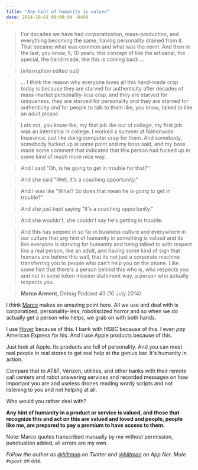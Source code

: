 ```yaml
---
title: "Any hint of humanity is valued"
date: 2014-10-01 09:09:04 -0400
---
```


> For decades we have had corporatization, mass-production, and everything becoming the same, having personality drained from it. That became what was common and what was the norm. And then in the last, you know, 5, 10 years, this concept of like the artisanal, the special, the hand-made, like this is coming back ...

> [interruption edited out]

> ... I think the reason why everyone loves all this hand-made crap today is because they are starved for authenticity after decades of mass-market personality-less crap, and they are starved for uniqueness, they are starved for personality and they are starved for authenticity and for people to talk to them like, you know, talked to like an adult please.

> Lets not, you know like, my first job like out of college, my first job was an internship in college. I worked a summer at Nationwide Insurance, just like doing computer crap for them. And somebody, somebody fucked up at some point and my boss said, and my boss made some comment that indicated that this person had fucked up in some kind of much more nice way.

> And I said "Oh, is he going to get in trouble for that?"

> And she said "Well, it's a coaching opportunity."

> And I was like "What? So does that mean he is going to get in trouble?" 

> And she just kept saying "It's a coaching opportunity." 

> And she wouldn't, she couldn't say he's getting in trouble. 

> And this has seeped in so far in business culture and everywhere in our culture that any hint of humanity in something is valued and its like everyone is starving for humanity and being talked to with respect like a real person, like an adult, and having some kind of sign that humans are behind this wall, that its not just a corporate machine transferring you to people who can't help you on the phone. Like some hint that there's a person behind this who is, who respects you and not in some token mission statement way, a person who actually respects you.

> **Marco Arment**, Debug Podcast 43 (10 July 2014)


I think [Marco](http://www.marco.org) makes an amazing point here. All we use and deal with is corporatized, personality-less, robotiscized horror and so when we do actually get a person who helps, we grab on with both hands. 

I use [Hover](http://www.hover.com) because of this. I bank with HSBC because of this. I even *pay* American Express for his. And I use Apple products because of this.

Just look at Apple. Its products are full of personality. And you can meet real people in real stores to get real help at the genius bar. It's humanity in action.

Compare that to AT&T, Verizon, utilities, and other banks with their remote call centers and robot answering services and recorded messages on how important you are and useless drones reading wordy scripts and not listening to you and not helping at all.

Who would you rather deal with?

**Any hint of humanity in a product or service is valued, and those that recognize this and act on this are valued and loved and people, people like me, are prepared to pay a premium to have access to them.**

<span class="light">Note: Marco quotes transcribed manually by me without permission, punctuation added, all errors are my own.</span>

*Follow the author as [@hiltmon](https://twitter.com/hiltmon) on Twitter and [@hiltmon](http://alpha.app.net/hiltmon) on App.Net. Mute `#xpost` on one.*

